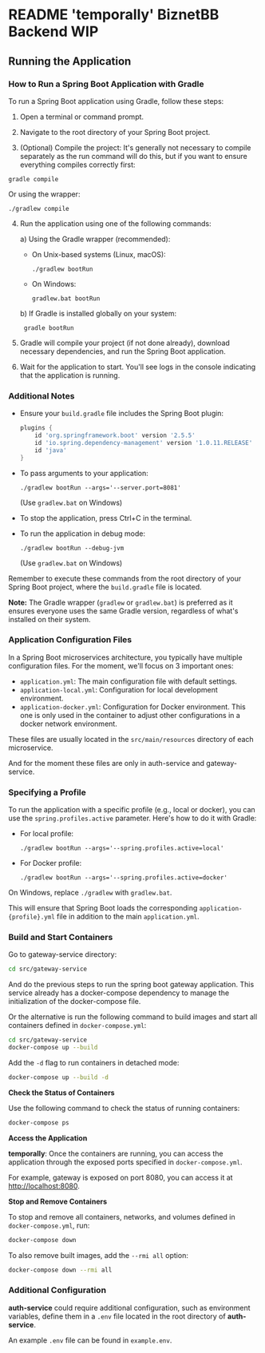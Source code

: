 
# README 'temporally' BiznetBB Backend WIP



## Running the Application

### How to Run a Spring Boot Application with Gradle

To run a Spring Boot application using Gradle, follow these steps:

1. Open a terminal or command prompt.

2. Navigate to the root directory of your Spring Boot project.

3. (Optional) Compile the project:
   It's generally not necessary to compile separately as the run command will do this, but if you want to ensure everything compiles correctly first:

```
gradle compile
```
   
Or using the wrapper:
   
```
./gradlew compile
```

4. Run the application using one of the following commands:

   a) Using the Gradle wrapper (recommended):
   - On Unix-based systems (Linux, macOS):
     ```
     ./gradlew bootRun
     ```
   - On Windows:
     ```
     gradlew.bat bootRun
     ```

   b) If Gradle is installed globally on your system:
   ```
    gradle bootRun
   ```

5. Gradle will compile your project (if not done already), download necessary dependencies, and run the Spring Boot application.

6. Wait for the application to start. You'll see logs in the console indicating that the application is running.

### Additional Notes

- Ensure your `build.gradle` file includes the Spring Boot plugin:
  ```groovy
  plugins {
      id 'org.springframework.boot' version '2.5.5'
      id 'io.spring.dependency-management' version '1.0.11.RELEASE'
      id 'java'
  }
  ```

- To pass arguments to your application:
  ```
  ./gradlew bootRun --args='--server.port=8081'
  ```
  (Use `gradlew.bat` on Windows)

- To stop the application, press Ctrl+C in the terminal.

- To run the application in debug mode:
  ```
  ./gradlew bootRun --debug-jvm
  ```
  (Use `gradlew.bat` on Windows)

Remember to execute these commands from the root directory of 
your Spring Boot project, where the `build.gradle` file is located.

**Note:** The Gradle wrapper (`gradlew` or `gradlew.bat`) is preferred 
as it ensures everyone uses the same Gradle version, regardless of what's installed on their system.


### Application Configuration Files

In a Spring Boot microservices architecture, you typically have multiple configuration files. For the moment, we'll focus on 3 important ones:

- `application.yml`: The main configuration file with default settings.
- `application-local.yml`: Configuration for local development environment.
- `application-docker.yml`: Configuration for Docker environment. This one is only used in the container to adjust other configurations in a docker network environment.

These files are usually located in the `src/main/resources` directory of each microservice.

And for the moment these files are only in auth-service and gateway-service.

### Specifying a Profile

To run the application with a specific profile (e.g., local or docker), you can use the `spring.profiles.active` parameter. Here's how to do it with Gradle:

- For local profile:
    ```
  ./gradlew bootRun --args='--spring.profiles.active=local'
  ```

- For Docker profile:
    ```
  ./gradlew bootRun --args='--spring.profiles.active=docker'
    ```


On Windows, replace `./gradlew` with `gradlew.bat`.

This will ensure that Spring Boot loads the corresponding `application-{profile}.yml` file in addition to the main `application.yml`.


### Build and Start Containers

Go to gateway-service directory:

```bash
cd src/gateway-service
```

And do the previous steps to run the spring boot gateway application.
This service already has a docker-compose dependency to manage the
initialization of the docker-compose file.

Or the alternative is run the following command to build images 
and start all containers defined in `docker-compose.yml`:

```bash
cd src/gateway-service
docker-compose up --build
```

Add the `-d` flag to run containers in detached mode:

```bash
docker-compose up --build -d
```

**Check the Status of Containers**

Use the following command to check the status of running containers:

```bash
docker-compose ps
```

**Access the Application**

**temporally**: Once the containers are running, you can access the application through 
the exposed ports specified in `docker-compose.yml`. 

For example, gateway is exposed on port 8080, you can access it at [http://localhost:8080](http://localhost:8080).

**Stop and Remove Containers**

To stop and remove all containers, networks, and volumes defined in `docker-compose.yml`, run:

```bash
docker-compose down
```

To also remove built images, add the `--rmi all` option:

```bash
docker-compose down --rmi all
```

### Additional Configuration

**auth-service** could require additional configuration, 
such as environment variables, define them in a `.env` file located 
in the root directory of **auth-service**. 

An example `.env` file can be found in `example.env`.

